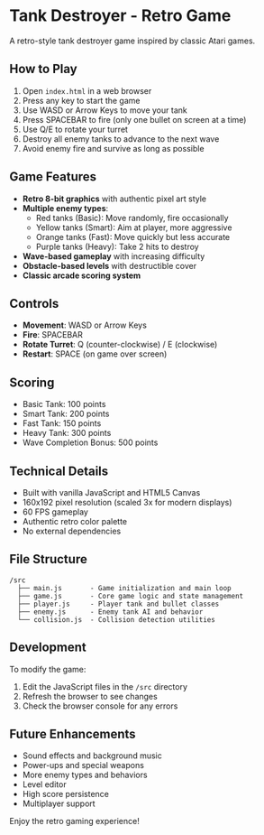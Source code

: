 # Tank Destroyer - Retro Game

A retro-style tank destroyer game inspired by classic Atari games.

## How to Play

1. Open `index.html` in a web browser
2. Press any key to start the game
3. Use WASD or Arrow Keys to move your tank
4. Press SPACEBAR to fire (only one bullet on screen at a time)
5. Use Q/E to rotate your turret
6. Destroy all enemy tanks to advance to the next wave
7. Avoid enemy fire and survive as long as possible

## Game Features

- **Retro 8-bit graphics** with authentic pixel art style
- **Multiple enemy types**:
  - Red tanks (Basic): Move randomly, fire occasionally
  - Yellow tanks (Smart): Aim at player, more aggressive
  - Orange tanks (Fast): Move quickly but less accurate
  - Purple tanks (Heavy): Take 2 hits to destroy
- **Wave-based gameplay** with increasing difficulty
- **Obstacle-based levels** with destructible cover
- **Classic arcade scoring system**

## Controls

- **Movement**: WASD or Arrow Keys
- **Fire**: SPACEBAR
- **Rotate Turret**: Q (counter-clockwise) / E (clockwise)
- **Restart**: SPACE (on game over screen)

## Scoring

- Basic Tank: 100 points
- Smart Tank: 200 points
- Fast Tank: 150 points
- Heavy Tank: 300 points
- Wave Completion Bonus: 500 points

## Technical Details

- Built with vanilla JavaScript and HTML5 Canvas
- 160x192 pixel resolution (scaled 3x for modern displays)
- 60 FPS gameplay
- Authentic retro color palette
- No external dependencies

## File Structure

```
/src
  ├── main.js       - Game initialization and main loop
  ├── game.js       - Core game logic and state management
  ├── player.js     - Player tank and bullet classes
  ├── enemy.js      - Enemy tank AI and behavior
  └── collision.js  - Collision detection utilities
```

## Development

To modify the game:

1. Edit the JavaScript files in the `/src` directory
2. Refresh the browser to see changes
3. Check the browser console for any errors

## Future Enhancements

- Sound effects and background music
- Power-ups and special weapons
- More enemy types and behaviors
- Level editor
- High score persistence
- Multiplayer support

Enjoy the retro gaming experience!
